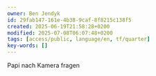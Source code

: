 ```yaml
---
owner: Ben Jendyk
id: 29fab147-161e-4b38-9caf-8f8215c138f5
created: 2025-06-19T21:58:28+0200
modified: 2025-07-08T06:07:48+0200
tags: [access/public, language/en, tf/quarter]
key-words: []
---
```


Papi nach Kamera fragen